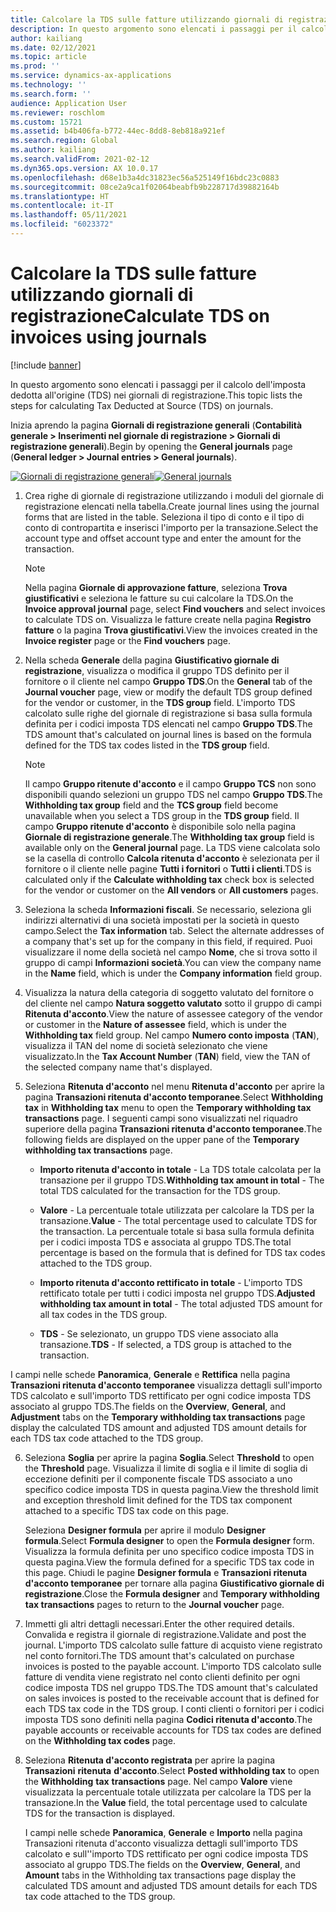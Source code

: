 ```yaml
---
title: Calcolare la TDS sulle fatture utilizzando giornali di registrazione
description: In questo argomento sono elencati i passaggi per il calcolo dell'imposta dedotta all'origine (TDS) nei giornali di registrazione.
author: kailiang
ms.date: 02/12/2021
ms.topic: article
ms.prod: ''
ms.service: dynamics-ax-applications
ms.technology: ''
ms.search.form: ''
audience: Application User
ms.reviewer: roschlom
ms.custom: 15721
ms.assetid: b4b406fa-b772-44ec-8dd8-8eb818a921ef
ms.search.region: Global
ms.author: kailiang
ms.search.validFrom: 2021-02-12
ms.dyn365.ops.version: AX 10.0.17
ms.openlocfilehash: d68e1b3a4dc31823ec56a525149f16bdc23c0883
ms.sourcegitcommit: 08ce2a9ca1f02064beabfb9b228717d39882164b
ms.translationtype: HT
ms.contentlocale: it-IT
ms.lasthandoff: 05/11/2021
ms.locfileid: "6023372"
---
```

# <a name="calculate-tds-on-invoices-using-journals"></a><span data-ttu-id="749a8-103">Calcolare la TDS sulle fatture utilizzando giornali di registrazione</span><span class="sxs-lookup"><span data-stu-id="749a8-103">Calculate TDS on invoices using journals</span></span>

[!include [banner](../includes/banner.md)]

<span data-ttu-id="749a8-104">In questo argomento sono elencati i passaggi per il calcolo dell'imposta dedotta all'origine (TDS) nei giornali di registrazione.</span><span class="sxs-lookup"><span data-stu-id="749a8-104">This topic lists the steps for calculating Tax Deducted at Source (TDS) on journals.</span></span>

<span data-ttu-id="749a8-105">Inizia aprendo la pagina **Giornali di registrazione generali** (**Contabilità generale > Inserimenti nel giornale di registrazione > Giornali di registrazione generali**).</span><span class="sxs-lookup"><span data-stu-id="749a8-105">Begin by opening the **General journals** page (**General ledger > Journal entries > General journals**).</span></span>

<span data-ttu-id="749a8-106">[![Giornali di registrazione generali](./media/apac-ind-TDS-57.png)](./media/apac-ind-TDS-57.png)</span><span class="sxs-lookup"><span data-stu-id="749a8-106">[![General journals](./media/apac-ind-TDS-57.png)](./media/apac-ind-TDS-57.png)</span></span>

1. <span data-ttu-id="749a8-107">Crea righe di giornale di registrazione utilizzando i moduli del giornale di registrazione elencati nella tabella.</span><span class="sxs-lookup"><span data-stu-id="749a8-107">Create journal lines using the journal forms that are listed in the table.</span></span> <span data-ttu-id="749a8-108">Seleziona il tipo di conto e il tipo di conto di contropartita e inserisci l'importo per la transazione.</span><span class="sxs-lookup"><span data-stu-id="749a8-108">Select the account type and offset account type and enter the amount for the transaction.</span></span> 

   > [!NOTE]
   > <span data-ttu-id="749a8-109">Nella pagina **Giornale di approvazione fatture**, seleziona **Trova giustificativi** e seleziona le fatture su cui calcolare la TDS.</span><span class="sxs-lookup"><span data-stu-id="749a8-109">On the **Invoice approval journal** page, select **Find vouchers** and select invoices to calculate TDS on.</span></span> <span data-ttu-id="749a8-110">Visualizza le fatture create nella pagina **Registro fatture** o la pagina **Trova giustificativi**.</span><span class="sxs-lookup"><span data-stu-id="749a8-110">View the invoices created in the **Invoice register** page or the **Find vouchers** page.</span></span>  

2. <span data-ttu-id="749a8-111">Nella scheda **Generale** della pagina **Giustificativo giornale di registrazione**, visualizza o modifica il gruppo TDS definito per il fornitore o il cliente nel campo **Gruppo TDS**.</span><span class="sxs-lookup"><span data-stu-id="749a8-111">On the **General** tab of the **Journal voucher** page, view or modify the default TDS group defined for the vendor or customer, in the **TDS group** field.</span></span> <span data-ttu-id="749a8-112">L'importo TDS calcolato sulle righe del giornale di registrazione si basa sulla formula definita per i codici imposta TDS elencati nel campo **Gruppo TDS**.</span><span class="sxs-lookup"><span data-stu-id="749a8-112">The TDS amount that's calculated on journal lines is based on the formula defined for the TDS tax codes listed in the **TDS group** field.</span></span> 

   > [!NOTE]
   > <span data-ttu-id="749a8-113">Il campo **Gruppo ritenute d'acconto** e il campo **Gruppo TCS** non sono disponibili quando selezioni un gruppo TDS nel campo **Gruppo TDS**.</span><span class="sxs-lookup"><span data-stu-id="749a8-113">The **Withholding tax group**  field and the **TCS group** field become unavailable when you select a TDS group in the **TDS group** field.</span></span> <span data-ttu-id="749a8-114">Il campo **Gruppo ritenute d'acconto** è disponibile solo nella pagina **Giornale di registrazione generale**.</span><span class="sxs-lookup"><span data-stu-id="749a8-114">The **Withholding tax group** field is available only on the **General journal** page.</span></span> <span data-ttu-id="749a8-115">La TDS viene calcolata solo se la casella di controllo **Calcola ritenuta d'acconto** è selezionata per il fornitore o il cliente nelle pagine **Tutti i fornitori** o **Tutti i clienti**.</span><span class="sxs-lookup"><span data-stu-id="749a8-115">TDS is calculated only if the **Calculate withholding tax** check box is selected for the vendor or customer on the **All vendors** or **All customers** pages.</span></span>   

3. <span data-ttu-id="749a8-116">Seleziona la scheda **Informazioni fiscali**. Se necessario, seleziona gli indirizzi alternativi di una società impostati per la società in questo campo.</span><span class="sxs-lookup"><span data-stu-id="749a8-116">Select the **Tax information** tab. Select the alternate addresses of a company that's set up for the company in this field, if required.</span></span> <span data-ttu-id="749a8-117">Puoi visualizzare il nome della società nel campo **Nome**, che si trova sotto il gruppo di campi **Informazioni società**.</span><span class="sxs-lookup"><span data-stu-id="749a8-117">You can view the company name in the **Name** field, which is under the **Company information** field group.</span></span> 

4. <span data-ttu-id="749a8-118">Visualizza la natura della categoria di soggetto valutato del fornitore o del cliente nel campo **Natura soggetto valutato** sotto il gruppo di campi **Ritenuta d'acconto**.</span><span class="sxs-lookup"><span data-stu-id="749a8-118">View the nature of assessee category of the vendor or customer in the **Nature of assessee** field, which is under the **Withholding tax** field group.</span></span> <span data-ttu-id="749a8-119">Nel campo **Numero conto imposta** (**TAN**), visualizza il TAN del nome di società selezionato che viene visualizzato.</span><span class="sxs-lookup"><span data-stu-id="749a8-119">In the **Tax Account Number** (**TAN**) field, view the TAN of the selected company name that's displayed.</span></span>  

5. <span data-ttu-id="749a8-120">Seleziona **Ritenuta d'acconto** nel menu **Ritenuta d'acconto** per aprire la pagina **Transazioni ritenuta d'acconto temporanee**.</span><span class="sxs-lookup"><span data-stu-id="749a8-120">Select **Withholding tax** in **Withholding tax** menu to open the **Temporary withholding tax transactions** page.</span></span> <span data-ttu-id="749a8-121">I seguenti campi sono visualizzati nel riquadro superiore della pagina **Transazioni ritenuta d'acconto temporanee**.</span><span class="sxs-lookup"><span data-stu-id="749a8-121">The following fields are displayed on the upper pane of the **Temporary withholding tax transactions** page.</span></span>

   - <span data-ttu-id="749a8-122">**Importo ritenuta d'acconto in totale** - La TDS totale calcolata per la transazione per il gruppo TDS.</span><span class="sxs-lookup"><span data-stu-id="749a8-122">**Withholding tax amount in total** - The total TDS calculated for the transaction for the TDS group.</span></span>

   - <span data-ttu-id="749a8-123">**Valore** - La percentuale totale utilizzata per calcolare la TDS per la transazione.</span><span class="sxs-lookup"><span data-stu-id="749a8-123">**Value** - The total percentage used to calculate TDS for the transaction.</span></span> <span data-ttu-id="749a8-124">La percentuale totale si basa sulla formula definita per i codici imposta TDS e associata al gruppo TDS.</span><span class="sxs-lookup"><span data-stu-id="749a8-124">The total percentage is based on the formula that is defined for TDS tax codes attached to the TDS group.</span></span>

   - <span data-ttu-id="749a8-125">**Importo ritenuta d'acconto rettificato in totale** - L'importo TDS rettificato totale per tutti i codici imposta nel gruppo TDS.</span><span class="sxs-lookup"><span data-stu-id="749a8-125">**Adjusted withholding tax amount in total** - The total adjusted TDS amount for all tax codes in the TDS group.</span></span>

   - <span data-ttu-id="749a8-126">**TDS** - Se selezionato, un gruppo TDS viene associato alla transazione.</span><span class="sxs-lookup"><span data-stu-id="749a8-126">**TDS** - If selected, a TDS group is attached to the transaction.</span></span>

  <span data-ttu-id="749a8-127">I campi nelle schede **Panoramica**, **Generale** e **Rettifica** nella pagina **Transazioni ritenuta d'acconto temporanee** visualizza dettagli sull'importo TDS calcolato e sull'importo TDS rettificato per ogni codice imposta TDS associato al gruppo TDS.</span><span class="sxs-lookup"><span data-stu-id="749a8-127">The fields on the **Overview**, **General**, and **Adjustment** tabs on the **Temporary withholding tax transactions** page display the calculated TDS amount and adjusted TDS amount details for each TDS tax code attached to the TDS group.</span></span>

6. <span data-ttu-id="749a8-128">Seleziona **Soglia** per aprire la pagina **Soglia**.</span><span class="sxs-lookup"><span data-stu-id="749a8-128">Select **Threshold** to open the **Threshold** page.</span></span> <span data-ttu-id="749a8-129">Visualizza il limite di soglia e il limite di soglia di eccezione definiti per il componente fiscale TDS associato a uno specifico codice imposta TDS in questa pagina.</span><span class="sxs-lookup"><span data-stu-id="749a8-129">View the threshold limit and exception threshold limit defined for the TDS tax component attached to a specific TDS tax code on this page.</span></span>

   <span data-ttu-id="749a8-130">Seleziona **Designer formula** per aprire il modulo **Designer formula**.</span><span class="sxs-lookup"><span data-stu-id="749a8-130">Select **Formula designer** to open the **Formula designer** form.</span></span> <span data-ttu-id="749a8-131">Visualizza la formula definita per uno specifico codice imposta TDS in questa pagina.</span><span class="sxs-lookup"><span data-stu-id="749a8-131">View the formula defined for a specific TDS tax code in this page.</span></span> <span data-ttu-id="749a8-132">Chiudi le pagine **Designer formula** e **Transazioni ritenuta d'acconto temporanee** per tornare alla pagina **Giustificativo giornale di registrazione**.</span><span class="sxs-lookup"><span data-stu-id="749a8-132">Close the **Formula designer** and **Temporary withholding tax transactions** pages to return to the **Journal voucher** page.</span></span>

8. <span data-ttu-id="749a8-133">Immetti gli altri dettagli necessari.</span><span class="sxs-lookup"><span data-stu-id="749a8-133">Enter the other required details.</span></span> <span data-ttu-id="749a8-134">Convalida e registra il giornale di registrazione.</span><span class="sxs-lookup"><span data-stu-id="749a8-134">Validate and post the journal.</span></span> <span data-ttu-id="749a8-135">L'importo TDS calcolato sulle fatture di acquisto viene registrato nel conto fornitori.</span><span class="sxs-lookup"><span data-stu-id="749a8-135">The TDS amount that's calculated on purchase invoices is posted to the payable account.</span></span> <span data-ttu-id="749a8-136">L'importo TDS calcolato sulle fatture di vendita viene registrato nel conto clienti definito per ogni codice imposta TDS nel gruppo TDS.</span><span class="sxs-lookup"><span data-stu-id="749a8-136">The TDS amount that's calculated on sales invoices is posted to the receivable account that is defined for each TDS tax code in the TDS group.</span></span> <span data-ttu-id="749a8-137">I conti clienti o fornitori per i codici imposta TDS sono definiti nella pagina **Codici ritenuta d'acconto**.</span><span class="sxs-lookup"><span data-stu-id="749a8-137">The payable accounts or receivable accounts for TDS tax codes are defined on the **Withholding tax codes** page.</span></span>

9. <span data-ttu-id="749a8-138">Seleziona **Ritenuta d'acconto registrata** per aprire la pagina **Transazioni** **ritenuta** **d'acconto**.</span><span class="sxs-lookup"><span data-stu-id="749a8-138">Select **Posted withholding tax** to open the **Withholding** **tax** **transactions** page.</span></span> <span data-ttu-id="749a8-139">Nel campo **Valore** viene visualizzata la percentuale totale utilizzata per calcolare la TDS per la transazione.</span><span class="sxs-lookup"><span data-stu-id="749a8-139">In the **Value** field, the total percentage used to calculate TDS for the transaction is displayed.</span></span>

   <span data-ttu-id="749a8-140">I campi nelle schede **Panoramica**, **Generale** e **Importo** nella pagina Transazioni ritenuta d'acconto visualizza dettagli sull'importo TDS calcolato e sull''importo TDS rettificato per ogni codice imposta TDS associato al gruppo TDS.</span><span class="sxs-lookup"><span data-stu-id="749a8-140">The fields on the **Overview**, **General**, and **Amount** tabs in the Withholding tax transactions page display the calculated TDS amount and adjusted TDS amount details for each TDS tax code attached to the TDS group.</span></span>
